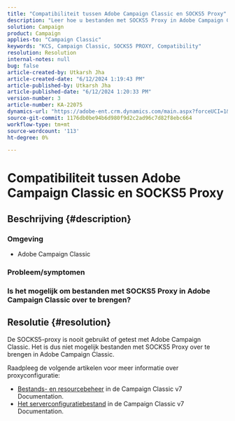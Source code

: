 ```yaml
---
title: "Compatibiliteit tussen Adobe Campaign Classic en SOCKS5 Proxy"
description: "Leer hoe u bestanden met SOCKS5 Proxy in Adobe Campaign Classic kunt overbrengen."
solution: Campaign
product: Campaign
applies-to: "Campaign Classic"
keywords: "KCS, Campaign Classic, SOCKS5 PROXY, Compatibility"
resolution: Resolution
internal-notes: null
bug: false
article-created-by: Utkarsh Jha
article-created-date: "6/12/2024 1:19:43 PM"
article-published-by: Utkarsh Jha
article-published-date: "6/12/2024 1:20:33 PM"
version-number: 3
article-number: KA-22075
dynamics-url: "https://adobe-ent.crm.dynamics.com/main.aspx?forceUCI=1&pagetype=entityrecord&etn=knowledgearticle&id=1630466c-be28-ef11-840a-00224808decd"
source-git-commit: 1176db0be94b6d980f9d2c2ad96c7d82f8ebc664
workflow-type: tm+mt
source-wordcount: '113'
ht-degree: 0%

---
```


# Compatibiliteit tussen Adobe Campaign Classic en SOCKS5 Proxy

## Beschrijving {#description}


### <b>Omgeving</b>

- Adobe Campaign Classic


### <b>Probleem/symptomen</b>

### Is het mogelijk om bestanden met SOCKS5 Proxy in Adobe Campaign Classic over te brengen?


## Resolutie {#resolution}


De SOCKS5-proxy is nooit gebruikt of getest met Adobe Campaign Classic. Het is dus niet mogelijk bestanden met SOCKS5 Proxy over te brengen in Adobe Campaign Classic.

Raadpleeg de volgende artikelen voor meer informatie over proxyconfiguratie:

- [Bestands- en resourcebeheer](https://experienceleague.adobe.com/docs/campaign-classic/using/installing-campaign-classic/additional-configurations/file-res-management.html) in de Campaign Classic v7 Documentation.
- [Het serverconfiguratiebestand](https://experienceleague.adobe.com/docs/campaign-classic/using/installing-campaign-classic/appendices/the-server-configuration-file.html) in de Campaign Classic v7 Documentation.

